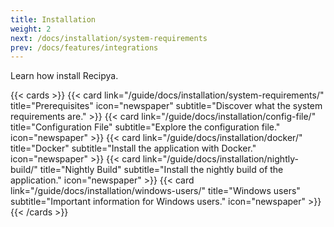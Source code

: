 ```yaml
---
title: Installation
weight: 2
next: /docs/installation/system-requirements
prev: /docs/features/integrations
---
```


Learn how install Recipya.

{{< cards >}}
    {{< card link="/guide/docs/installation/system-requirements/"
            title="Prerequisites"
            icon="newspaper"
            subtitle="Discover what the system requirements are." >}}
    {{< card link="/guide/docs/installation/config-file/"
            title="Configuration File"
            subtitle="Explore the configuration file."
            icon="newspaper" >}}
    {{< card link="/guide/docs/installation/docker/"
            title="Docker"
            subtitle="Install the application with Docker."
            icon="newspaper" >}}
    {{< card link="/guide/docs/installation/nightly-build/"
            title="Nightly Build"
            subtitle="Install the nightly build of the application."
            icon="newspaper" >}}
    {{< card link="/guide/docs/installation/windows-users/"
            title="Windows users"
            subtitle="Important information for Windows users."
            icon="newspaper" >}}
{{< /cards >}}

